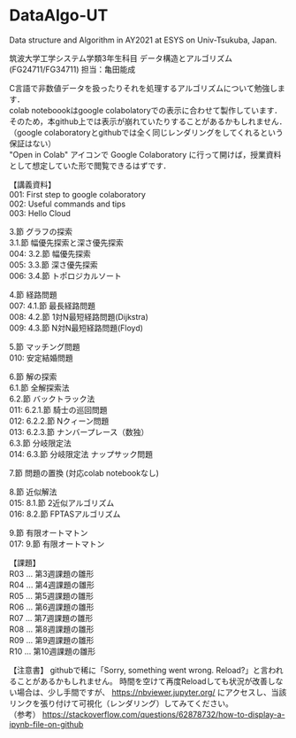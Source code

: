 # DataAlgo-UT 
Data structure and Algorithm in AY2021 at ESYS on Univ-Tsukuba, Japan.

筑波大学工学システム学類3年生科目
データ構造とアルゴリズム(FG24711/FG34711) 担当：亀田能成

C言語で非数値データを扱ったりそれを処理するアルゴリズムについて勉強します．  
colab noteboookはgoogle colabolatoryでの表示に合わせて製作しています．
そのため，本github上では表示が崩れていたりすることがあるかもしれません．
（google colaboratoryとgithubでは全く同じレンダリングをしてくれるという保証はない）  
"Open in Colab" アイコンで Google Colaboratory に行って開けば，授業資料として想定していた形で閲覧できるはずです．  

【講義資料】  
001: First step to google colaboratory  
002: Useful commands and tips  
003: Hello Cloud  
  
3.節 グラフの探索  
3.1.節 幅優先探索と深さ優先探索  
004: 3.2.節 幅優先探索  
005: 3.3.節 深さ優先探索  
006: 3.4.節 トポロジカルソート  

4.節 経路問題  
007: 4.1.節 最長経路問題  
008: 4.2.節 1対N最短経路問題(Dijkstra)  
009: 4.3.節 N対N最短経路問題(Floyd)  

5.節 マッチング問題  
010: 安定結婚問題  
  
6.節 解の探索  
6.1.節 全解探索法  
6.2.節 バックトラック法  
011: 6.2.1.節 騎士の巡回問題  
012: 6.2.2.節 Nクィーン問題  
013: 6.2.3.節 ナンバープレース（数独）  
6.3.節 分岐限定法  
014: 6.3.節 分岐限定法 ナップサック問題

7.節 問題の置換
(対応colab notebookなし)

8.節 近似解法  
015: 8.1.節 2近似アルゴリズム  
016: 8.2.節 FPTASアルゴリズム  

9.節 有限オートマトン  
017: 9.節 有限オートマトン  

【課題】  
R03 ... 第3週課題の雛形  
R04 ... 第4週課題の雛形  
R05 ... 第5週課題の雛形  
R06 ... 第6週課題の雛形  
R07 ... 第7週課題の雛形  
R08 ... 第8週課題の雛形  
R09 ... 第9週課題の雛形   
R10 ... 第10週課題の雛形   

【注意書】
githubで稀に「Sorry, something went wrong. Reload?」と言われることがあるかもしれません。
時間を空けて再度Reloadしても状況が改善しない場合は、少し手間ですが、
https://nbviewer.jupyter.org/
にアクセスし、当該リンクを張り付けて可視化（レンダリング）してみてください。  
（参考） https://stackoverflow.com/questions/62878732/how-to-display-a-ipynb-file-on-github

